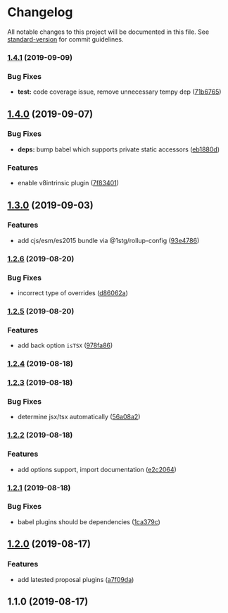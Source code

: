 # Changelog

All notable changes to this project will be documented in this file. See [standard-version](https://github.com/conventional-changelog/standard-version) for commit guidelines.

### [1.4.1](https://github.com/rx-ts/babel-preset-proposal-typescript/compare/v1.4.0...v1.4.1) (2019-09-09)


### Bug Fixes

* **test:** code coverage issue, remove unnecessary tempy dep ([71b6765](https://github.com/rx-ts/babel-preset-proposal-typescript/commit/71b6765))

## [1.4.0](https://github.com/rx-ts/babel-preset-proposal-typescript/compare/v1.3.0...v1.4.0) (2019-09-07)


### Bug Fixes

* **deps:** bump babel which supports private static accessors ([eb1880d](https://github.com/rx-ts/babel-preset-proposal-typescript/commit/eb1880d))


### Features

* enable v8intrinsic plugin ([7f83401](https://github.com/rx-ts/babel-preset-proposal-typescript/commit/7f83401))

## [1.3.0](https://github.com/rx-ts/babel-preset-proposal-typescript/compare/v1.2.6...v1.3.0) (2019-09-03)


### Features

* add cjs/esm/es2015 bundle via @1stg/rollup-config ([93e4786](https://github.com/rx-ts/babel-preset-proposal-typescript/commit/93e4786))

### [1.2.6](https://github.com/JounQin/babel-preset-proposal-typescript/compare/v1.2.5...v1.2.6) (2019-08-20)


### Bug Fixes

* incorrect type of overrides ([d86062a](https://github.com/JounQin/babel-preset-proposal-typescript/commit/d86062a))

### [1.2.5](https://github.com/JounQin/babel-preset-proposal-typescript/compare/v1.2.4...v1.2.5) (2019-08-20)


### Features

* add back option `isTSX` ([978fa86](https://github.com/JounQin/babel-preset-proposal-typescript/commit/978fa86))

### [1.2.4](https://github.com/JounQin/babel-preset-proposal-typescript/compare/v1.2.3...v1.2.4) (2019-08-18)

### [1.2.3](https://github.com/JounQin/babel-preset-proposal-typescript/compare/v1.2.2...v1.2.3) (2019-08-18)


### Bug Fixes

* determine jsx/tsx automatically ([56a08a2](https://github.com/JounQin/babel-preset-proposal-typescript/commit/56a08a2))

### [1.2.2](https://github.com/JounQin/babel-preset-proposal-typescript/compare/v1.2.1...v1.2.2) (2019-08-18)


### Features

* add options support, import documentation ([e2c2064](https://github.com/JounQin/babel-preset-proposal-typescript/commit/e2c2064))

### [1.2.1](https://github.com/JounQin/babel-preset-proposal-typescript/compare/v1.2.0...v1.2.1) (2019-08-18)


### Bug Fixes

* babel plugins should be dependencies ([1ca379c](https://github.com/JounQin/babel-preset-proposal-typescript/commit/1ca379c))

## [1.2.0](https://github.com/JounQin/babel-preset-proposal-typescript/compare/v1.1.0...v1.2.0) (2019-08-17)


### Features

* add latested proposal plugins ([a7f09da](https://github.com/JounQin/babel-preset-proposal-typescript/commit/a7f09da))

## 1.1.0 (2019-08-17)
